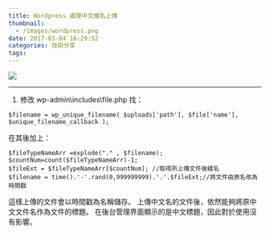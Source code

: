 ```yaml
---
title: Wordpress 處理中文檔名上傳
thumbnail:
  - /images/wordpress.png
date: 2017-03-04 16:29:52
categories: 技術分享
tags:
---
```

<img src="/images/wordpress.png">

***
1. 修改  wp-admin\includes\file.php
找：
```
$filename = wp_unique_filename( $uploads['path'], $file['name'], $unique_filename_callback );
```
在其後加上：
```
$fileTypeNameArr =explode("." , $filename);
$countNum=count($fileTypeNameArr)-1;
$fileExt = $fileTypeNameArr[$countNum]; //取得所上傳文件後綴名
$filename = time().'-'.rand(0,999999999).'.'.$fileExt;//將文件由原名改為時間戳
```

這樣上傳的文件會以時間戳為名稱儲存。
上傳中文名的文件後，依然能夠將原中文文件名作為文件的標題。
在後台管理界面顯示的是中文標題，因此對於使用沒有影響。
